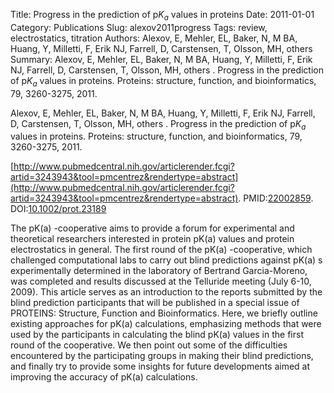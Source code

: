 Title: Progress in the prediction of p$K_a$ values in proteins
Date: 2011-01-01
Category: Publications
Slug: alexov2011progress
Tags: review, electrostatics, titration
Authors: Alexov, E, Mehler, EL, Baker, N, M BA, Huang, Y, Milletti, F, Erik NJ, Farrell, D, Carstensen, T, Olsson, MH, others 
Summary: Alexov, E, Mehler, EL, Baker, N, M BA, Huang, Y, Milletti, F, Erik NJ, Farrell, D, Carstensen, T, Olsson, MH, others . Progress in the prediction of p$K_a$ values in proteins. Proteins: structure, function, and bioinformatics, 79, 3260-3275, 2011. 

Alexov, E, Mehler, EL, Baker, N, M BA, Huang, Y, Milletti, F, Erik NJ, Farrell, D, Carstensen, T, Olsson, MH, others . Progress in the prediction of p$K_a$ values in proteins. Proteins: structure, function, and bioinformatics, 79, 3260-3275, 2011. 

[http://www.pubmedcentral.nih.gov/articlerender.fcgi?artid=3243943&tool=pmcentrez&rendertype=abstract](http://www.pubmedcentral.nih.gov/articlerender.fcgi?artid=3243943&tool=pmcentrez&rendertype=abstract). PMID:[22002859](http://www.ncbi.nlm.nih.gov/pubmed/22002859). DOI:[10.1002/prot.23189](http://dx.doi.org/10.1002/prot.23189)

The pK(a) -cooperative aims to provide a forum for experimental and theoretical researchers interested in protein pK(a) values and protein electrostatics in general. The first round of the pK(a) -cooperative, which challenged computational labs to carry out blind predictions against pK(a) s experimentally determined in the laboratory of Bertrand Garcia-Moreno, was completed and results discussed at the Telluride meeting (July 6-10, 2009). This article serves as an introduction to the reports submitted by the blind prediction participants that will be published in a special issue of PROTEINS: Structure, Function and Bioinformatics. Here, we briefly outline existing approaches for pK(a) calculations, emphasizing methods that were used by the participants in calculating the blind pK(a) values in the first round of the cooperative. We then point out some of the difficulties encountered by the participating groups in making their blind predictions, and finally try to provide some insights for future developments aimed at improving the accuracy of pK(a) calculations.
